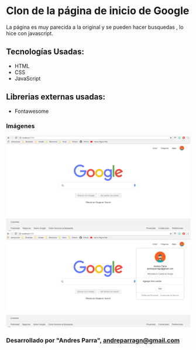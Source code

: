 # Clon de la página de inicio de Google

La página es muy parecida a la original y se pueden hacer busquedas , lo hice con javascript.

## Tecnologías Usadas:
- HTML
- CSS
- JavaScript

## Librerias externas usadas:
- Fontawesome


### Imágenes
![Inicio](/screenshots/img.png)
![Ventana modal del perfil](/screenshots/img2.png)


### Desarrollado por "Andres Parra", <andreparragn@gmail.com>